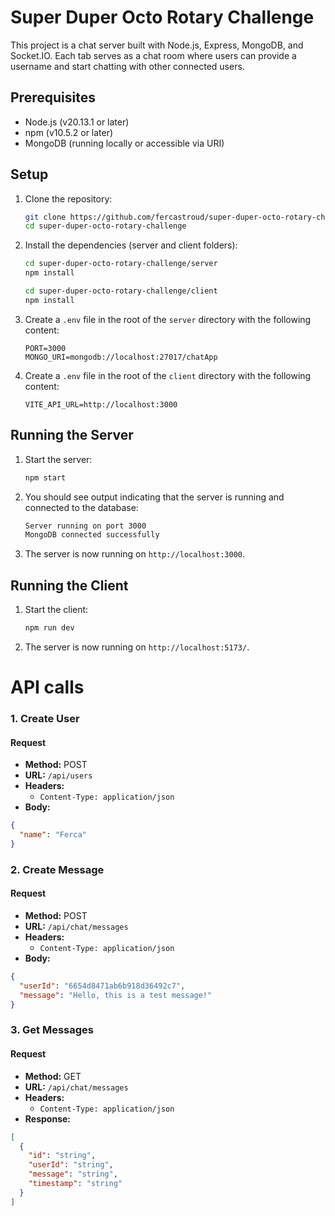 # Super Duper Octo Rotary Challenge

This project is a chat server built with Node.js, Express, MongoDB, and Socket.IO. Each tab serves as a chat room where users can provide a username and start chatting with other connected users.

## Prerequisites

- Node.js (v20.13.1 or later)
- npm (v10.5.2 or later)
- MongoDB (running locally or accessible via URI)

## Setup

1. Clone the repository:

    ```bash
    git clone https://github.com/fercastroud/super-duper-octo-rotary-challenge.git
    cd super-duper-octo-rotary-challenge
    ```

2. Install the dependencies (server and client folders):

    ```bash
    cd super-duper-octo-rotary-challenge/server
    npm install
    ```
    ```bash 
    cd super-duper-octo-rotary-challenge/client
    npm install
    ```

3. Create a `.env` file in the root of the `server` directory with the following content:

    ```env
    PORT=3000
    MONGO_URI=mongodb://localhost:27017/chatApp
    ```
   
4. Create a `.env` file in the root of the `client` directory with the following content:

    ```env
    VITE_API_URL=http://localhost:3000
    ```


## Running the Server

1. Start the server:

    ```bash
    npm start
    ```

2. You should see output indicating that the server is running and connected to the database:

    ```bash
    Server running on port 3000
    MongoDB connected successfully
    ```

3. The server is now running on `http://localhost:3000`.

## Running the Client

1. Start the client:

    ```bash
    npm run dev
    ```

2. The server is now running on `http://localhost:5173/`.


# API calls
### 1. Create User

#### Request

- **Method:** POST
- **URL:** `/api/users`
- **Headers:**
    - `Content-Type: application/json`
- **Body:**

```json
{
  "name": "Ferca"
}
```


### 2. Create Message

#### Request

- **Method:** POST
- **URL:** `/api/chat/messages`
- **Headers:**
  - `Content-Type: application/json`
- **Body:**

```json
{
  "userId": "6654d8471ab6b918d36492c7",
  "message": "Hello, this is a test message!"
}
```
### 3. Get Messages

#### Request

- **Method:** GET
- **URL:** `/api/chat/messages`
- **Headers:**
  - `Content-Type: application/json`
- **Response:**

```json
[
  {
    "id": "string",
    "userId": "string",
    "message": "string",
    "timestamp": "string"
  }
]

```

